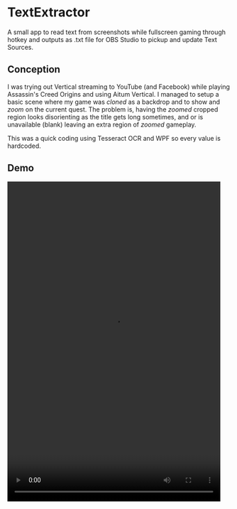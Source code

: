 # TextExtractor 

A small app to read text from screenshots while fullscreen gaming through hotkey and outputs as .txt file for OBS Studio to pickup and update Text Sources. 

## Conception

I was trying out Vertical streaming to YouTube (and Facebook) while playing Assassin's Creed Origins and using Aitum Vertical. I managed to setup a basic scene where my game was *cloned* as a backdrop and to show and *zoom* on the current quest. The problem is, having the *zoomed* cropped region looks disorienting as the title gets long sometimes, and or is unavailable (blank) leaving an extra region of *zoomed* gameplay.

This was a quick coding using Tesseract OCR and WPF so every value is hardcoded.

## Demo

<video width="480" height="720" controls src="https://github.com/reddvid/TextExtractor/blob/main/assets/demo.mp4" type="video/mp4" />